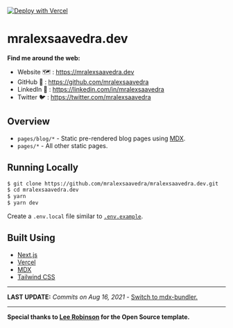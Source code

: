 [![Deploy with Vercel](https://vercel.com/button)](https://vercel.com/new/git/external?repository-url=https%3A%2F%2Fgithub.com%2Fmralexsaavedra%2Fmralexsaavedra.dev)

# mralexsaavedra.dev

**Find me around the web:**

- Website 🗺️ : https://mralexsaavedra.dev
- GitHub 🐙 : https://github.com/mralexsaavedra
- LinkedIn 📝 : https://linkedin.com/in/mralexsaavedra
- Twitter 🐦 : https://twitter.com/mralexsaavedra

## Overview

- `pages/blog/*` - Static pre-rendered blog pages using [MDX](https://github.com/mdx-js/mdx).
- `pages/*` - All other static pages.

## Running Locally

```bash
$ git clone https://github.com/mralexsaavedra/mralexsaavedra.dev.git
$ cd mralexsaavedra.dev
$ yarn
$ yarn dev
```

Create a `.env.local` file similar to [`.env.example`](https://github.com/mralexsaavedra/mralexsaavedra.dev/blob/main/.env.example).

## Built Using

- [Next.js](https://nextjs.org/)
- [Vercel](https://vercel.com)
- [MDX](https://github.com/mdx-js/mdx)
- [Tailwind CSS](https://tailwindcss.com/)

---

**LAST UPDATE:** *Commits on Aug 16, 2021* - [Switch to mdx-bundler.](https://github.com/leerob/leerob.io/commit/241f834ee27d5dd5b8bd35d8252bf1d6d375408e)

---

**Special thanks to [Lee Robinson](https://leerob.io/) for the Open Source template.**
